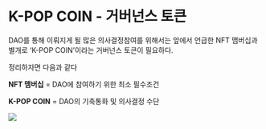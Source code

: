 # K-POP COIN - 거버넌스 토큰

DAO를 통해 이뤄지게 될 많은 의사결정참여를 위해서는 앞에서 언급한 NFT 맴버십과 별개로 ‘K-POP COIN’이라는 거버넌스 토큰이 필요하다.

&#x20;

정리하자면 다음과 같다

&#x20;**NFT 맴버십**  = DAO에 참여하기 위한 최소 필수조건

&#x20;**K-POP COIN**  = DAO의 기축통화 및 의사결정 수단



![](broken-reference)
